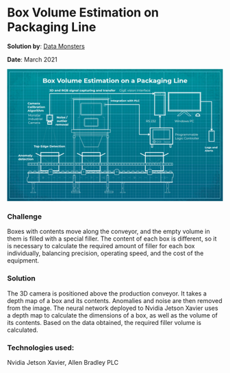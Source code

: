 # Box Volume Estimation on Packaging Line

**Solution by**: [Data Monsters](www.datamonsters.com)

**Date**: March 2021

![Scheme](https://github.com/ml-patterns/ml-patterns/blob/main/library/images/img_box_volume_estimation.png)

### Challenge

Boxes with contents move along the conveyor, and the empty volume in them is filled with a special filler. The content of each box is different, so it is necessary to calculate the required amount of filler for each box individually, balancing precision, operating speed, and the cost of the equipment.

### Solution

The 3D camera is positioned above the production conveyor. It takes a depth map of a box and its contents. Anomalies and noise are then removed from the image. The neural network deployed to Nvidia Jetson Xavier uses a depth map to calculate the dimensions of a box, as well as the volume of its contents. Based on the data obtained, the required filler volume is calculated.

### Technologies used:

Nvidia Jetson Xavier, Allen Bradley PLC
